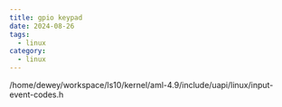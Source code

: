 ```yaml
---
title: gpio keypad
date: 2024-08-26
tags:
  - linux
category:
  - linux
---
```


/home/dewey/workspace/ls10/kernel/aml-4.9/include/uapi/linux/input-event-codes.h
